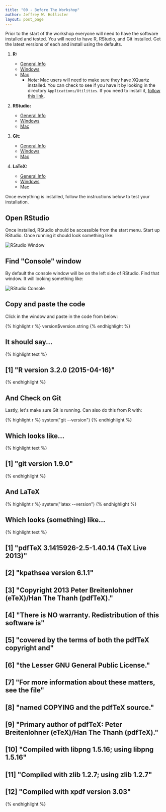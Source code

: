 ```yaml
---
title: "00 - Before The Workshop"
author: Jeffrey W. Hollister
layout: post_page
---
```


Prior to the start of the workshop everyone will need to have the software 
installed and tested.  You will need to have R, RStudio, and Git installed.  Get the latest versions of each and install using the defaults.  

1. **R:** 
    - [General Info](http://cran.r-project.org/)
    - [Windows](http://cran.r-project.org/bin/windows/base/R-3.2.0-win.exe)
    - [Mac](http://cran.r-project.org/bin/macosx/R-3.2.0.pkg)
        - *Note:* Mac users will need to make sure they have XQuartz installed. You can check to see if you have it by looking in the directory `Applications/Utilities`.  If you need to install it, [follow this link](http://xquartz.macosforge.org/landing/).
        
2. **RStudio:** 
    - [General Info](http://www.rstudio.com/products/rstudio/download/)
    - [Windows](http://download1.rstudio.org/RStudio-0.99.446.exe)
    - [Mac](http://download1.rstudio.org/RStudio-0.99.446.dmg)
    
3. **Git:** 
    - [General Info](https://git-scm.com/downloads)
    - [Windows](https://git-scm.com/download/win)
    - [Mac](https://git-scm.com/download/mac)
    
4. **LaTeX:**
    - [General Info](http://latex-project.org/ftp.html)
    - [Windows](http://www.tug.org/protext/)
    - [Mac](http://www.tug.org/mactex/)
  
Once everything is installed, follow the instructions below to test your installation.

## Open RStudio
Once installed, RStudio should be accessible from the start menu.  Start up RStudio.  Once running it should look something like:

![RStudio Window](/iale_open_science/figure/rstudio.png)

## Find "Console" window
By default the console window will be on the left side of RStudio.  Find that window.  It will looking something like:  

![RStudio Console](/iale_open_science/figure/rstudio_console.png)

## Copy and paste the code
Click in the window and paste in the code from below:


{% highlight r %}
version$version.string
{% endhighlight %}

## It should say...


{% highlight text %}
## [1] "R version 3.2.0 (2015-04-16)"
{% endhighlight %}

## And Check on Git 
Lastly, let's make sure Git is running.  Can also do this from R with:


{% highlight r %}
system("git --version")
{% endhighlight %}

## Which looks like...


{% highlight text %}
## [1] "git version 1.9.0"
{% endhighlight %}

## And LaTeX


{% highlight r %}
system("latex --version")
{% endhighlight %}

## Which looks (something) like...


{% highlight text %}
##  [1] "pdfTeX 3.1415926-2.5-1.40.14 (TeX Live 2013)"                                
##  [2] "kpathsea version 6.1.1"                                                      
##  [3] "Copyright 2013 Peter Breitenlohner (eTeX)/Han The Thanh (pdfTeX)."           
##  [4] "There is NO warranty.  Redistribution of this software is"                   
##  [5] "covered by the terms of both the pdfTeX copyright and"                       
##  [6] "the Lesser GNU General Public License."                                      
##  [7] "For more information about these matters, see the file"                      
##  [8] "named COPYING and the pdfTeX source."                                        
##  [9] "Primary author of pdfTeX: Peter Breitenlohner (eTeX)/Han The Thanh (pdfTeX)."
## [10] "Compiled with libpng 1.5.16; using libpng 1.5.16"                            
## [11] "Compiled with zlib 1.2.7; using zlib 1.2.7"                                  
## [12] "Compiled with xpdf version 3.03"
{% endhighlight %}


